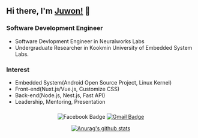## Hi there, I'm [Juwon!](https://github.com/sch2307) 👋

### Software Development Engineer
 - Software Devlopment Engineer in Neuralworks Labs
 - Undergraduate Researcher in Kookmin University of Embedded System Labs.
  
### Interest
 - Embedded System(Android Open Source Project, Linux Kernel)
 - Front-end(Nuxt.js/Vue.js, Customize CSS)
 - Back-end(Node.js, Nest.js, Fast API)
 - Leadership, Mentoring, Presentation

###

<div align="center">

![Facebook Badge](https://img.shields.io/badge/-Facebook-1877f2?style=flat-square&logo=facebook&logoColor=white&link=https://www.facebook.com/sch2307)
[![Gmail Badge](https://img.shields.io/badge/-Gmail-d14836?style=flat-square&logo=Gmail&logoColor=white&link=mailto:choijuone@gmail.com)](mailto:choijuone@gmail.com)
</div>


<div align="center">

[![Anurag's github stats](https://github-readme-stats.vercel.app/api?username=sch2307)](https://github.com/anuraghazra/github-readme-stats)

</div>
